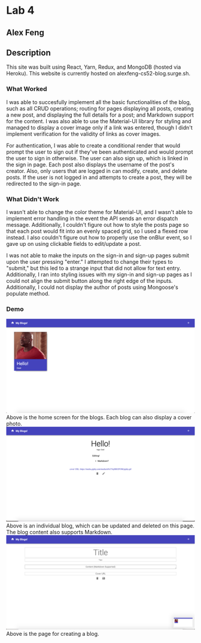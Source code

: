 # Lab 4
## Alex Feng

## Description
This site was built using React, Yarn, Redux, and MongoDB (hosted via Heroku). This website is currently hosted on alexfeng-cs52-blog.surge.sh.
### What Worked
I was able to succesfully implement all the basic functionalities of the blog, such as all CRUD operations; routing for pages displaying all posts, creating a new post, and displaying the full details for a post; and Markdown support for the content. I was also able to use the Material-UI library for styling and managed to display a cover image only if a link was entered, though I didn't implement verification for the validity of links as cover images.

For authentication, I was able to create a conditional render that would prompt the user to sign out if they've been authenticated and would prompt the user to sign in otherwise. The user can also sign up, which is linked in the sign in page. Each post also displays the username of the post's creator. Also, only users that are logged in can modify, create, and delete posts. If the user is not logged in and attempts to create a post, they will be redirected to the sign-in page.
### What Didn't Work
I wasn't able to change the color theme for Material-UI, and I wasn't able to implement error handling in the event the API sends an error dispatch message. Additionally, I couldn't figure out how to style the posts page so that each post would fit into an evenly spaced grid, so I used a flexed row instead. I also couldn't figure out how to properly use the onBlur event, so I gave up on using clickable fields to edit/update a post.

I was not able to make the inputs on the sign-in and sign-up pages submit upon the user pressing "enter." I attempted to change their types to "submit," but this led to a strange input that did not allow for text entry. Additionally, I ran into styling issues with my sign-in and sign-up pages as I could not align the submit button along the right edge of the inputs. Additionally, I could not display the author of posts using Mongoose's populate method.
### Demo
<img src="demo1.png">
Above is the home screen for the blogs. Each blog can also display a cover photo.
<img src="demo2.png">
Above is an individual blog, which can be updated and deleted on this page. The blog content also supports Markdown.
<img src="demo3.png">
Above is the page for creating a blog.